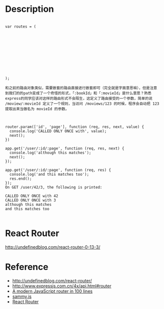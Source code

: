 # Description

<pre>
<code>
var routes = (  
  <Routes location="hash">
    <Route path="/" handler={App}>
      <Route path="books" name="bookList" handler={Books}>
          <Route path=":bookId" name="book" handler={Book}/>
      </Route>
      <Route path="movies" name="movieList" handler={Movies}>
          <Route path=":movieId" name="movie" handler={Movie}/>
      </Route>
      <DefaultRoute handler={Welcome}/>
    </Route>
  </Routes>
);

和之前的路由对象类似，需要嵌套的路由直接进行嵌套即可（完全就是字面意思嘛），但是注意到我们的<Route>的path变成了一个奇怪的形式，「:bookId」和「:movieId」是什么意思？熟悉express的同学应该对这样的路由形式不会陌生，这定义了路由接受的一个参数，简单的说 /moview/:movieId 定义了一个规则，当访问 /moviews/123 的时候，程序会自动把 123 提取出来当做名为 movieId 的参数。
</code>
</pre>

<pre>
<code>
router.param(['id', 'page'], function (req, res, next, value) {
  console.log('CALLED ONLY ONCE with', value);
  next();
})

app.get('/user/:id/:page', function (req, res, next) {
  console.log('although this matches');
  next();
});

app.get('/user/:id/:page', function (req, res) {
  console.log('and this matches too');
  res.end();
});
On GET /user/42/3, the following is printed:

CALLED ONLY ONCE with 42
CALLED ONLY ONCE with 3
although this matches
and this matches too
</code>
</pre>

# React Router

http://undefinedblog.com/react-router-0-13-3/

# Reference

 - http://undefinedblog.com/react-router/
 - http://www.expressjs.com.cn/4x/api.html#router
 - [A modern JavaScript router in 100 lines](http://krasimirtsonev.com/blog/article/A-modern-JavaScript-router-in-100-lines-history-api-pushState-hash-url)
 - [sammy.js](http://sammyjs.org/docs/routes)
 - [React Router](https://github.com/rackt/react-router/blob/0.13.x/docs/guides/overview.md)